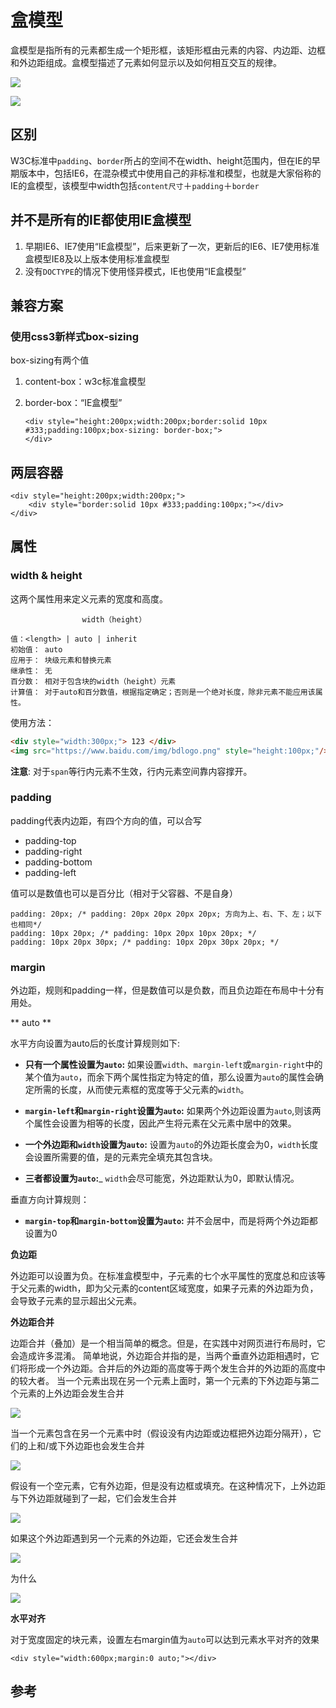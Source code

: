 # 盒模型

盒模型是指所有的元素都生成一个矩形框，该矩形框由元素的内容、内边距、边框和外边距组成。盒模型描述了元素如何显示以及如何相互交互的规律。

![](http://lsly1989.qiniudn.com/201503151.JPG)

![](http://lsly1989.qiniudn.com/201503152.JPG)

## 区别

W3C标准中`padding`、`border`所占的空间不在width、height范围内，但在IE的早期版本中，包括IE6，在混杂模式中使用自己的非标准和模型，也就是大家俗称的IE的盒模型，该模型中width包括`content尺寸`＋`padding`＋`border`

## 并不是所有的IE都使用IE盒模型

1.  早期IE6、IE7使用“IE盒模型”，后来更新了一次，更新后的IE6、IE7使用标准盒模型IE8及以上版本使用标准盒模型
2.  没有`DOCTYPE`的情况下使用怪异模式，IE也使用“IE盒模型”

## 兼容方案

### 使用css3新样式box-sizing

box-sizing有两个值

1.  content-box：w3c标准盒模型
2.  border-box：“IE盒模型”

    ```
    <div style="height:200px;width:200px;border:solid 10px #333;padding:100px;box-sizing: border-box;">
    </div>

    ```

## 两层容器

```
<div style="height:200px;width:200px;">
    <div style="border:solid 10px #333;padding:100px;"></div>
</div>

```

## 属性
### width & height

这两个属性用来定义元素的宽度和高度。
```
                width（height）

值：<length> | auto | inherit
初始值： auto
应用于： 块级元素和替换元素
继承性： 无
百分数： 相对于包含块的width（height）元素
计算值： 对于auto和百分数值，根据指定确定；否则是一个绝对长度，除非元素不能应用该属性。
```

使用方法：

```html
<div style="width:300px;"> 123 </div>
<img src="https://www.baidu.com/img/bdlogo.png" style="height:100px;"/>
```


__注意__: 对于`span`等行内元素不生效，行内元素空间靠内容撑开。

### padding

padding代表内边距，有四个方向的值，可以合写

*   padding-top
*   padding-right
*   padding-bottom
*   padding-left

值可以是数值也可以是百分比（相对于父容器、不是自身）

```
padding: 20px; /* padding: 20px 20px 20px 20px; 方向为上、右、下、左；以下也相同*/
padding: 10px 20px; /* padding: 10px 20px 10px 20px; */
padding: 10px 20px 30px; /* padding: 10px 20px 30px 20px; */

```

### margin

外边距，规则和padding一样，但是数值可以是负数，而且负边距在布局中十分有用处。

** auto **

水平方向设置为auto后的长度计算规则如下:

* __只有一个属性设置为`auto`:__ 如果设置`width`、`margin-left`或`margin-right`中的某个值为`auto`，而余下两个属性指定为特定的值，那么设置为`auto`的属性会确定所需的长度，从而使元素框的宽度等于父元素的`width`。

* __`margin-left`和`margin-right`设置为`auto`:__ 如果两个外边距设置为`auto`,则该两个属性会设置为相等的长度，因此产生将元素在父元素中居中的效果。

* __一个外边距和`width`设置为`auto`:__ 设置为`auto`的外边距长度会为0，`width`长度会设置所需要的值，是的元素完全填充其包含块。

* __三者都设置为`auto`:___ `width`会尽可能宽，外边距默认为0，即默认情况。

垂直方向计算规则：

* __`margin-top`和`margin-bottom`设置为`auto`:__ 并不会居中，而是将两个外边距都设置为0

**负边距**

外边距可以设置为负。在标准盒模型中，子元素的七个水平属性的宽度总和应该等于父元素的width，即为父元素的content区域宽度，如果子元素的外边距为负，会导致子元素的显示超出父元素。

**外边距合并**

边距合并（叠加）是一个相当简单的概念。但是，在实践中对网页进行布局时，它会造成许多混淆。 简单地说，外边距合并指的是，当两个垂直外边距相遇时，它们将形成一个外边距。合并后的外边距的高度等于两个发生合并的外边距的高度中的较大者。 当一个元素出现在另一个元素上面时，第一个元素的下外边距与第二个元素的上外边距会发生合并

![](http://www.w3school.com.cn/i/ct_css_margin_collapsing_example_1.gif)

当一个元素包含在另一个元素中时（假设没有内边距或边框把外边距分隔开），它们的上和/或下外边距也会发生合并

![](http://www.w3school.com.cn/i/ct_css_margin_collapsing_example_2.gif)

假设有一个空元素，它有外边距，但是没有边框或填充。在这种情况下，上外边距与下外边距就碰到了一起，它们会发生合并

![](http://www.w3school.com.cn/i/ct_css_margin_collapsing_example_3.gif)

如果这个外边距遇到另一个元素的外边距，它还会发生合并

![](http://www.w3school.com.cn/i/ct_css_margin_collapsing_example_4.gif)

为什么

![](http://www.w3school.com.cn/i/ct_css_margin_collapsing.gif)

**水平对齐**

对于宽度固定的块元素，设置左右margin值为`auto`可以达到元素水平对齐的效果

```
<div style="width:600px;margin:0 auto;"></div>

```

## 参考
